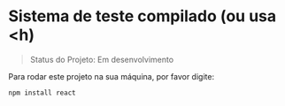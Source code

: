 # Sistema de teste compilado (ou usa <h)

> Status do Projeto: Em desenvolvimento 

Para rodar este projeto na sua máquina, por favor digite:

```
npm install react
```
